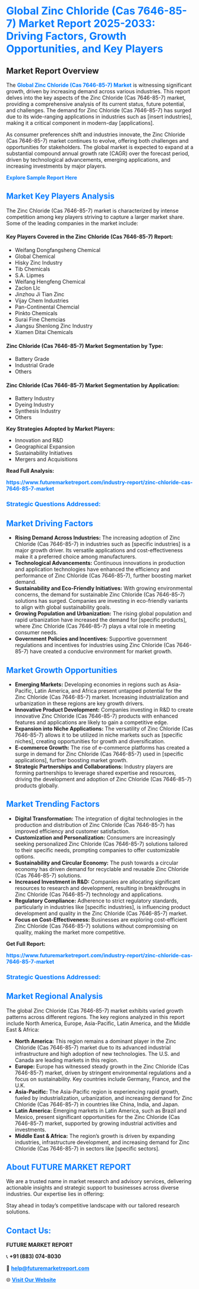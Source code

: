 <h1 style="color: #007BFF;">Global Zinc Chloride (Cas 7646-85-7) Market Report 2025-2033: Driving Factors, Growth Opportunities, and Key Players</h1>

<section id="overview">
<h2>Market Report Overview</h2>
<p>The <a href="https://www.futuremarketreport.com/industry-report/zinc-chloride-cas-7646-85-7-market" style="color: #007BFF; text-decoration: none;"><strong>Global Zinc Chloride (Cas 7646-85-7) Market</strong></a> is witnessing significant growth, driven by increasing demand across various industries. This report delves into the key aspects of the Zinc Chloride (Cas 7646-85-7) market, providing a comprehensive analysis of its current status, future potential, and challenges. The demand for Zinc Chloride (Cas 7646-85-7) has surged due to its wide-ranging applications in industries such as [insert industries], making it a critical component in modern-day [applications].</p>
<p>As consumer preferences shift and industries innovate, the Zinc Chloride (Cas 7646-85-7) market continues to evolve, offering both challenges and opportunities for stakeholders. The global market is expected to expand at a substantial compound annual growth rate (CAGR) over the forecast period, driven by technological advancements, emerging applications, and increasing investments by major players.</p>
</section>

<section id="overview">
<p><a href="https://www.futuremarketreport.com/request-sample/reportId=29934" style="color: #007BFF; text-decoration: none;"><strong>Explore Sample Report Here</strong></a></p>
</section>

<section id="key-players">
<h2 style="color: #007BFF;">Market Key Players Analysis</h2>
<p>The Zinc Chloride (Cas 7646-85-7) market is characterized by intense competition among key players striving to capture a larger market share. Some of the leading companies in the market include:</p>
<h4>Key Players Covered in the Zinc Chloride (Cas 7646-85-7) Report:</h4>
<ul><li>Weifang Dongfangsheng Chemical</li><li>Global Chemical</li><li>Hisky Zinc Industry</li><li>Tib Chemicals</li><li>S.A. Lipmes</li><li>Weifang Hengfeng Chemical</li><li>Zaclon Llc</li><li>Jinzhou Ji Tian Zinc</li><li>Vijay Chem Industries</li><li>Pan-Continental Chemcial</li><li>Pinkto Chemicals</li><li>Surai Fine Chemcias</li><li>Jiangsu Shenlong Zinc Industry</li><li>Xiamen Ditai Chemicals</li></ul>
<h4>Zinc Chloride (Cas 7646-85-7) Market Segmentation by Type:</h4>
<ul><li>Battery Grade</li><li>Industrial Grade</li><li>Others</li></ul>

<h4>Zinc Chloride (Cas 7646-85-7) Market Segmentation by Application:</h4>
<ul><li>Battery Industry</li><li>Dyeing Industry</li><li>Synthesis Industry</li><li>Others</li></ul>
<p><strong>Key Strategies Adopted by Market Players:</strong></p>
<ul>
<li>Innovation and R&D</li>
<li>Geographical Expansion</li>
<li>Sustainability Initiatives</li>
<li>Mergers and Acquisitions</li>
</ul>
</section>

<section>
<p><strong>Read Full Analysis: </strong></p><a href="https://www.futuremarketreport.com/industry-report/zinc-chloride-cas-7646-85-7-market" style="color: #007BFF; text-decoration: none;"><strong>https://www.futuremarketreport.com/industry-report/zinc-chloride-cas-7646-85-7-market</strong></a>
<h3 style="color: #007BFF;">Strategic Questions Addressed:</h3>
</section>

<section id="driving-factors">
<h2 style="color: #007BFF;">Market Driving Factors</h2>
<ul>
<li><strong>Rising Demand Across Industries:</strong> The increasing adoption of Zinc Chloride (Cas 7646-85-7) in industries such as [specific industries] is a major growth driver. Its versatile applications and cost-effectiveness make it a preferred choice among manufacturers.</li>
<li><strong>Technological Advancements:</strong> Continuous innovations in production and application technologies have enhanced the efficiency and performance of Zinc Chloride (Cas 7646-85-7), further boosting market demand.</li>
<li><strong>Sustainability and Eco-Friendly Initiatives:</strong> With growing environmental concerns, the demand for sustainable Zinc Chloride (Cas 7646-85-7) solutions has surged. Companies are investing in eco-friendly variants to align with global sustainability goals.</li>
<li><strong>Growing Population and Urbanization:</strong> The rising global population and rapid urbanization have increased the demand for [specific products], where Zinc Chloride (Cas 7646-85-7) plays a vital role in meeting consumer needs.</li>
<li><strong>Government Policies and Incentives:</strong> Supportive government regulations and incentives for industries using Zinc Chloride (Cas 7646-85-7) have created a conducive environment for market growth.</li>
</ul>
</section>

<section id="growth-opportunities">
<h2 style="color: #007BFF;">Market Growth Opportunities</h2>
<ul>
<li><strong>Emerging Markets:</strong> Developing economies in regions such as Asia-Pacific, Latin America, and Africa present untapped potential for the Zinc Chloride (Cas 7646-85-7) market. Increasing industrialization and urbanization in these regions are key growth drivers.</li>
<li><strong>Innovative Product Development:</strong> Companies investing in R&D to create innovative Zinc Chloride (Cas 7646-85-7) products with enhanced features and applications are likely to gain a competitive edge.</li>
<li><strong>Expansion into Niche Applications:</strong> The versatility of Zinc Chloride (Cas 7646-85-7) allows it to be utilized in niche markets such as [specific niches], creating opportunities for growth and diversification.</li>
<li><strong>E-commerce Growth:</strong> The rise of e-commerce platforms has created a surge in demand for Zinc Chloride (Cas 7646-85-7) used in [specific applications], further boosting market growth.</li>
<li><strong>Strategic Partnerships and Collaborations:</strong> Industry players are forming partnerships to leverage shared expertise and resources, driving the development and adoption of Zinc Chloride (Cas 7646-85-7) products globally.</li>
</ul>
</section>

<section id="trending-factors">
<h2 style="color: #007BFF;">Market Trending Factors</h2>
<ul>
<li><strong>Digital Transformation:</strong> The integration of digital technologies in the production and distribution of Zinc Chloride (Cas 7646-85-7) has improved efficiency and customer satisfaction.</li>
<li><strong>Customization and Personalization:</strong> Consumers are increasingly seeking personalized Zinc Chloride (Cas 7646-85-7) solutions tailored to their specific needs, prompting companies to offer customizable options.</li>
<li><strong>Sustainability and Circular Economy:</strong> The push towards a circular economy has driven demand for recyclable and reusable Zinc Chloride (Cas 7646-85-7) solutions.</li>
<li><strong>Increased Investment in R&D:</strong> Companies are allocating significant resources to research and development, resulting in breakthroughs in Zinc Chloride (Cas 7646-85-7) technology and applications.</li>
<li><strong>Regulatory Compliance:</strong> Adherence to strict regulatory standards, particularly in industries like [specific industries], is influencing product development and quality in the Zinc Chloride (Cas 7646-85-7) market.</li>
<li><strong>Focus on Cost-Effectiveness:</strong> Businesses are exploring cost-efficient Zinc Chloride (Cas 7646-85-7) solutions without compromising on quality, making the market more competitive.</li>
</ul>
</section>

<section>
<p><strong>Get Full Report: </strong></p><a href="https://www.futuremarketreport.com/industry-report/zinc-chloride-cas-7646-85-7-market" style="color: #007BFF; text-decoration: none;"><strong>https://www.futuremarketreport.com/industry-report/zinc-chloride-cas-7646-85-7-market</strong></a>
<h3 style="color: #007BFF;">Strategic Questions Addressed:</h3>
</section>


<section id="regional-analysis">
<h2 style="color: #007BFF;">Market Regional Analysis</h2>
<p>The global Zinc Chloride (Cas 7646-85-7) market exhibits varied growth patterns across different regions. The key regions analyzed in this report include North America, Europe, Asia-Pacific, Latin America, and the Middle East & Africa:</p>
<ul>
<li><strong>North America:</strong> This region remains a dominant player in the Zinc Chloride (Cas 7646-85-7) market due to its advanced industrial infrastructure and high adoption of new technologies. The U.S. and Canada are leading markets in this region.</li>
<li><strong>Europe:</strong> Europe has witnessed steady growth in the Zinc Chloride (Cas 7646-85-7) market, driven by stringent environmental regulations and a focus on sustainability. Key countries include Germany, France, and the U.K.</li>
<li><strong>Asia-Pacific:</strong> The Asia-Pacific region is experiencing rapid growth, fueled by industrialization, urbanization, and increasing demand for Zinc Chloride (Cas 7646-85-7) in countries like China, India, and Japan.</li>
<li><strong>Latin America:</strong> Emerging markets in Latin America, such as Brazil and Mexico, present significant opportunities for the Zinc Chloride (Cas 7646-85-7) market, supported by growing industrial activities and investments.</li>
<li><strong>Middle East & Africa:</strong> The region’s growth is driven by expanding industries, infrastructure development, and increasing demand for Zinc Chloride (Cas 7646-85-7) in sectors like [specific sectors].</li>
</ul>
</section>

<footer>
<h2 style="color: #007BFF;">About FUTURE MARKET REPORT</h2>
<p>We are a trusted name in market research and advisory services, delivering actionable insights and strategic support to businesses across diverse industries. Our expertise lies in offering:</p>

<p>Stay ahead in today’s competitive landscape with our tailored research solutions.</p>

<h2 style="color: #007BFF;">Contact Us:</h2>
<p><strong>FUTURE MARKET REPORT</strong></p>
<p>📞 <strong>+91 (883) 074-8030</strong></p>
<p>📧 <strong><a href="mailto:help@futuremarketreport.com" style="color: #007BFF;">help@futuremarketreport.com</a></strong></p>
<p>🌐 <strong><a href="https://www.futuremarketreport.com/" style="color: #007BFF;">Visit Our Website</a></strong></p>
</footer>